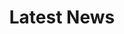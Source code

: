 ---
title: Latest News

# Listing view
view: card  # 切换为卡片式视图
sort_by: Date  # 按日期排序（默认，可选其他字段）
sort_ascending: false  # 最新的在前（降序，true 为旧的在前）

# 内容过滤（可选，如需限制显示范围）
# filter:
#   folders:
#     - post  # 仅显示 post 文件夹下的内容（新闻通常存于此）

design:
  columns: '2'  # 卡片列数：2列（支持 '1' 单列、'3' 三列，或响应式如 '1 3'）
  # 卡片高度是否统一（避免参差不齐）
  card_view:
    height: auto  # 可选 'uniform'（统一高度）或 'auto'（自适应）
---